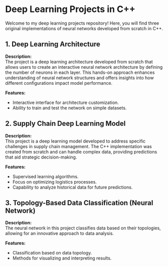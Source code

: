 # Deep Learning Projects in C++

Welcome to my deep learning projects repository! Here, you will find three original implementations of neural networks developed from scratch in C++.

## 1. Deep Learning Architecture

**Description:**  
The project is a deep learning architecture developed from scratch that allows users to create an interactive neural network architecture by defining the number of neurons in each layer. This hands-on approach enhances understanding of neural network structures and offers insights into how different configurations impact model performance.

**Features:**
- Interactive interface for architecture customization.
- Ability to train and test the network on simple datasets.

## 2. Supply Chain Deep Learning Model

**Description:**  
This project is a deep learning model developed to address specific challenges in supply chain management. The C++ implementation was created from scratch and can handle complex data, providing predictions that aid strategic decision-making.

**Features:**
- Supervised learning algorithms.
- Focus on optimizing logistics processes.
- Capability to analyze historical data for future predictions.

## 3. Topology-Based Data Classification (Neural Network)

**Description:**  
The neural network in this project classifies data based on their topologies, allowing for an innovative approach to data analysis.

**Features:**
- Classification based on data topology.
- Methods for visualizing and interpreting results.